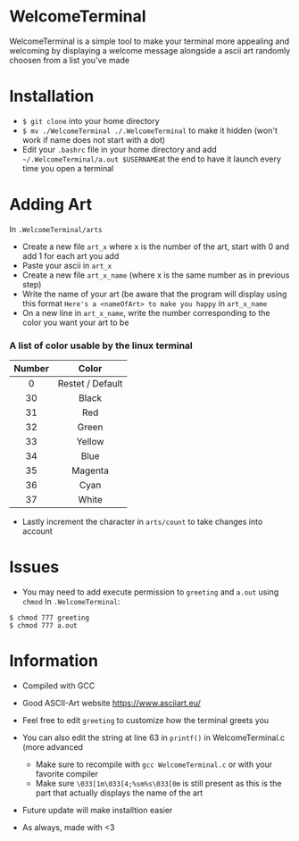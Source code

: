# WelcomeTerminal
WelcomeTerminal is a simple tool to make your terminal more appealing and welcoming by displaying a welcome message alongside a ascii art randomly choosen from a list you've made

# Installation
- `$ git clone` into your home directory
- `$ mv ./WelcomeTerminal ./.WelcomeTerminal` to make it hidden (won't work if name does not start with a dot)
- Edit your `.bashrc` file in your home directory and add `~/.WelcomeTerminal/a.out $USERNAME`at the end to have it launch every time you open a terminal

# Adding Art
In `.WelcomeTerminal/arts` 
- Create a new file `art_x` where x is the number of the art, start with 0 and add 1 for each art you add
- Paste your ascii in `art_x`
- Create a new file `art_x_name` (where x is the same number as in previous step) 
- Write the name of your art (be aware that the program will display using this format `Here's a <nameOfArt> to make you happy` in `art_x_name`
- On a new line in `art_x_name`, write the number corresponding to the color you want your art to be

### A list of color usable by the linux terminal
| Number |       Color      |
|:------:|:----------------:|
|    0   | Restet / Default |
|   30   |       Black      |
|   31   |        Red       |
|   32   |       Green      |
|   33   |      Yellow      |
|   34   |       Blue       |
|   35   |      Magenta     |
|   36   |       Cyan       |
|   37   |       White      |

- Lastly increment the character in `arts/count` to take changes into account

# Issues
- You may need to add execute permission to `greeting` and `a.out` using `chmod`
In `.WelcomeTerminal`:
```
$ chmod 777 greeting
$ chmod 777 a.out
```

# Information
- Compiled with GCC
- Good ASCII-Art website https://www.asciiart.eu/
- Feel free to edit `greeting` to customize how the terminal greets you
- You can also edit the string at line 63 in `printf()` in WelcomeTerminal.c  (more advanced
  + Make sure to recompile with `gcc WelcomeTerminal.c` or with your favorite compiler
  + Make sure `\033[1m\033[4;%sm%s\033[0m` is still present as this is the part that actually displays the name of the art

- Future update will make installtion easier
- As always, made with <3
